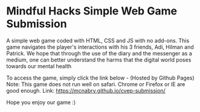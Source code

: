 # Mindful Hacks Simple Web Game Submission

A simple web game coded with HTML, CSS and JS with no add-ons.
This game navigates the player's interactions with his 3 friends, Adi, Hilman and Patrick.
We hope that through the use of the diary and the messenger as a medium, one can better understand the harms that the digital world poses towards our mental health

To access the game, simply click the link below - (Hosted by Github Pages)
Note: This game does not run well on safari. Chrome or Firefox or IE are good enough.
Link: https://mcnabry.github.io/cvep-submission/

Hope you enjoy our game :)
